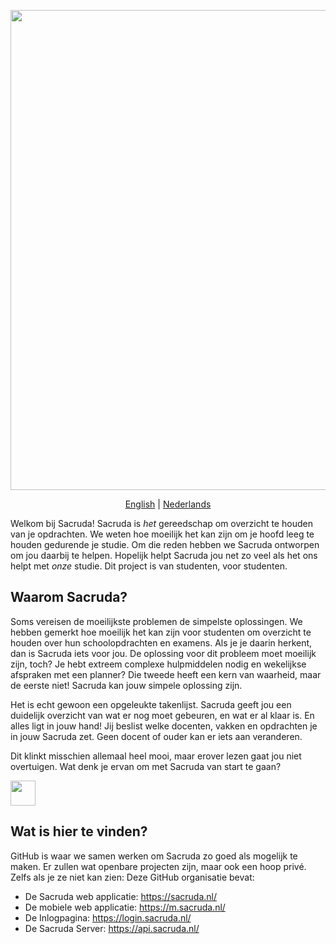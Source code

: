 <div align="center">
  
<p align="center">
    <a href="https://sacruda.nl/" target="_blank" rel="noopener">
        <img src="https://github.com/user-attachments/assets/62913945-6d5f-40d0-b419-3d238ef21314" width="768px"/>
    </a>
</p>

[English](README.md) | [Nederlands](LEESMIJ.md)

</div>

Welkom bij Sacruda! Sacruda is _het_ gereedschap om overzicht te houden van je opdrachten. We weten hoe moeilijk het kan zijn om je hoofd leeg te houden gedurende je studie. Om die reden hebben we Sacruda ontworpen om jou daarbij te helpen. Hopelijk helpt Sacruda jou net zo veel als het ons helpt met _onze_ studie. Dit project is van studenten, voor studenten.

## Waarom Sacruda?

Soms vereisen de moeilijkste problemen de simpelste oplossingen. We hebben gemerkt hoe moeilijk het kan zijn voor studenten om overzicht te houden over hun schoolopdrachten en examens. Als je je daarin herkent, dan is Sacruda iets voor jou. De oplossing voor dit probleem moet moeilijk zijn, toch? Je hebt extreem complexe hulpmiddelen nodig en wekelijkse afspraken met een planner? Die tweede heeft een kern van waarheid, maar de eerste niet! Sacruda kan jouw simpele oplossing zijn.

Het is echt gewoon een opgeleukte takenlijst. Sacruda geeft jou een duidelijk overzicht van wat er nog moet gebeuren, en wat er al klaar is. En alles ligt in jouw hand! Jij beslist welke docenten, vakken en opdrachten je in jouw Sacruda zet. Geen docent of ouder kan er iets aan veranderen.

Dit klinkt misschien allemaal heel mooi, maar erover lezen gaat jou niet overtuigen. Wat denk je ervan om met Sacruda van start te gaan?

<a href="https://login.sacruda.nl/" target="_blank" rel="noopener">
    <img src="https://github.com/user-attachments/assets/6b128ac3-7af7-40c1-8438-28563760e58f" height="40px"/>
</a>

## Wat is hier te vinden?
GitHub is waar we samen werken om Sacruda zo goed als mogelijk te maken. Er zullen wat openbare projecten zijn, maar ook een hoop privé. Zelfs als je ze niet kan zien: Deze GitHub organisatie bevat:

- De Sacruda web applicatie: https://sacruda.nl/
- De mobiele web applicatie: https://m.sacruda.nl/
- De Inlogpagina: https://login.sacruda.nl/
- De Sacruda Server: https://api.sacruda.nl/
